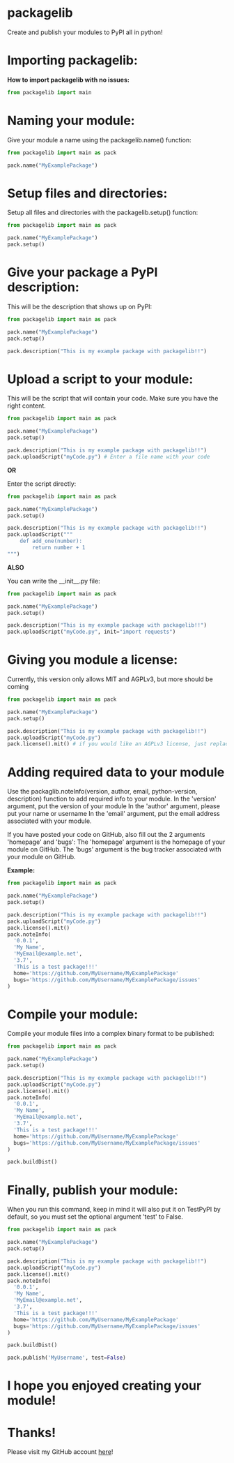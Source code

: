 # packagelib

Create and publish your modules to PyPI all in python!

# Importing packagelib:

**How to import packagelib with no issues:**

```python
from packagelib import main
```

# Naming your module:

Give your module a name using the packagelib.name() function:

```python
from packagelib import main as pack

pack.name("MyExamplePackage")
```

# Setup files and directories:

Setup all files and directories with the packagelib.setup() function:

```python
from packagelib import main as pack

pack.name("MyExamplePackage")
pack.setup()
```

# Give your package a PyPI description:

This will be the description that shows up on PyPI:

```python
from packagelib import main as pack

pack.name("MyExamplePackage")
pack.setup()

pack.description("This is my example package with packagelib!!")
```

# Upload a script to your module:

This will be the script that will contain your code. Make sure you have the right content.

```python
from packagelib import main as pack

pack.name("MyExamplePackage")
pack.setup()

pack.description("This is my example package with packagelib!!")
pack.uploadScript("myCode.py") # Enter a file name with your code
```

**OR**

Enter the script directly:

```python
from packagelib import main as pack

pack.name("MyExamplePackage")
pack.setup()

pack.description("This is my example package with packagelib!!")
pack.uploadScript("""
    def add_one(number):
        return number + 1
""")
```

**ALSO**

You can write the \_\_init\_\_.py file:

```python
from packagelib import main as pack

pack.name("MyExamplePackage")
pack.setup()

pack.description("This is my example package with packagelib!!")
pack.uploadScript("myCode.py", init="import requests")
```

# Giving you module a license:

Currently, this version only allows MIT and AGPLv3, but more should be coming

```python
from packagelib import main as pack

pack.name("MyExamplePackage")
pack.setup()

pack.description("This is my example package with packagelib!!")
pack.uploadScript("myCode.py")
pack.license().mit() # if you would like an AGPLv3 license, just replace 'mit()' with 'agplv3()'
```

# Adding required data to your module

Use the packaglib.noteInfo(version, author, email, python-version, description) function to add required info to your module.
In the 'version' argument, put the version of your module
In the 'author' argument, please put your name or username
In the 'email' argument, put the email address associated with your module.

If you have posted your code on GitHub, also fill out the 2 arguments 'homepage' and 'bugs':
The 'homepage' argument is the homepage of your module on GitHub.
The 'bugs' argument is the bug tracker associated with your module on GitHub.

**Example:**

```python
from packagelib import main as pack

pack.name("MyExamplePackage")
pack.setup()

pack.description("This is my example package with packagelib!!")
pack.uploadScript("myCode.py") 
pack.license().mit()
pack.noteInfo(
  '0.0.1',
  'My Name',
  'MyEmail@example.net',
  '3.7',
  'This is a test package!!!'
  home='https://github.com/MyUsername/MyExamplePackage'
  bugs='https://github.com/MyUsername/MyExamplePackage/issues'
)
```

# Compile your module:

Compile your module files into a complex binary format to be published:

```python
from packagelib import main as pack

pack.name("MyExamplePackage")
pack.setup()

pack.description("This is my example package with packagelib!!")
pack.uploadScript("myCode.py") 
pack.license().mit()
pack.noteInfo(
  '0.0.1',
  'My Name',
  'MyEmail@example.net',
  '3.7',
  'This is a test package!!!'
  home='https://github.com/MyUsername/MyExamplePackage'
  bugs='https://github.com/MyUsername/MyExamplePackage/issues'
)

pack.buildDist()
```

# Finally, publish your module:

When you run this command, keep in mind it will also put it on TestPyPI by default, so you must set the optional argument 'test' to False.
```python
from packagelib import main as pack

pack.name("MyExamplePackage")
pack.setup()

pack.description("This is my example package with packagelib!!")
pack.uploadScript("myCode.py") 
pack.license().mit()
pack.noteInfo(
  '0.0.1',
  'My Name',
  'MyEmail@example.net',
  '3.7',
  'This is a test package!!!'
  home='https://github.com/MyUsername/MyExamplePackage'
  bugs='https://github.com/MyUsername/MyExamplePackage/issues'
)

pack.buildDist()

pack.publish('MyUsername', test=False)
```

# I hope you enjoyed creating your module!
# Thanks!

Please visit my GitHub account [here](https://github.com/Minetezter)!
